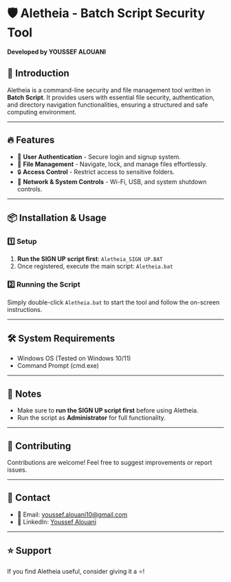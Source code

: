 # 🛡️ Aletheia - Batch Script Security Tool

**Developed by YOUSSEF ALOUANI**

## 🚀 Introduction
Aletheia is a command-line security and file management tool written in **Batch Script**. It provides users with essential file security, authentication, and directory navigation functionalities, ensuring a structured and safe computing environment.

---

## 🔥 Features
- 🔑 **User Authentication** - Secure login and signup system.
- 📂 **File Management** - Navigate, lock, and manage files effortlessly.
- 🔒 **Access Control** - Restrict access to sensitive folders.
- 📡 **Network & System Controls** - Wi-Fi, USB, and system shutdown controls.

---

## 📦 Installation & Usage
### 1️⃣ Setup
1. **Run the SIGN UP script first**: `Aletheia_SIGN UP.BAT`
2. Once registered, execute the main script: `Aletheia.bat`

### 2️⃣ Running the Script
Simply double-click `Aletheia.bat` to start the tool and follow the on-screen instructions.

---

## 🛠️ System Requirements
- Windows OS (Tested on Windows 10/11)
- Command Prompt (cmd.exe)

---

## 📝 Notes
- Make sure to **run the SIGN UP script first** before using Aletheia.
- Run the script as **Administrator** for full functionality.

---

## 🤝 Contributing
Contributions are welcome! Feel free to suggest improvements or report issues.

---

## 📩 Contact
- 📧 Email: [youssef.alouani10@gmail.com](mailto:youssef.alouani10@gmail.com)
- 🔗 LinkedIn: [Youssef Alouani](https://www.linkedin.com/in/youssef-alouani-594a0b277/)

---

## ⭐ Support
If you find Aletheia useful, consider giving it a ⭐!

